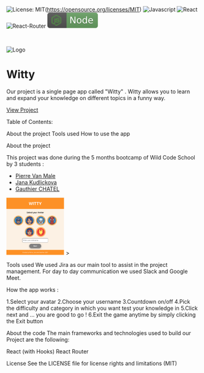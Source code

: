 ![License: MIT](https://img.shields.io/badge/License-MIT-yellow.svg)(https://opensource.org/licenses/MIT) 
![Javascript](https://aleen42.github.io/badges/src/javascript.svg) ![React](https://aleen42.github.io/badges/src/react.svg) 
![React-Router](https://aleen42.github.io/badges/src/router.svg) ![NodeJs](https://github.com/aleen42/badges/raw/master/src/node.svg)


<br />

<p>

<img src="./public/favicon.ico"  alt="Logo"  width="auto"  height="150">

<h1>Witty</h1>

 
 <p>Our project is a single page app called "Witty" . Witty allows you to learn and expand your knowledge on different topics in a funny way.</p>

<a href="https://witty-quiz.netlify.app//">View Project</a>

Table of Contents:

About the project
Tools used
How to use the app

About the project

This project was done during the 5 months bootcamp of Wild Code School by 3 students :
- <a href="https://github.com/vmalep">Pierre Van Male</a>
- <a href="https://github.com/JanaKudlickova">Jana Kudlickova</a>
- <a href="https://github.com/gc2211">Gauthier CHATEL</a>


<img src="./public/App.png"  alt="Screenshot"  width="auto"  height="150">
>

Tools used
We used Jira as our main tool to assist in the project management. For day to day communication we used Slack and Google Meet.

How the app works :

1.Select your avatar
2.Choose your username
3.Countdown on/off
4.Pick the difficulty and category in which you want test your knowledge in
5.Click next and ... you are good to go !
6.Exit the game anytime by simply clicking the Exit button 

About the code
The main frameworks and technologies used to build our Project are the following:

React (with Hooks)
React Router

License
See the LICENSE file for license rights and limitations (MIT)